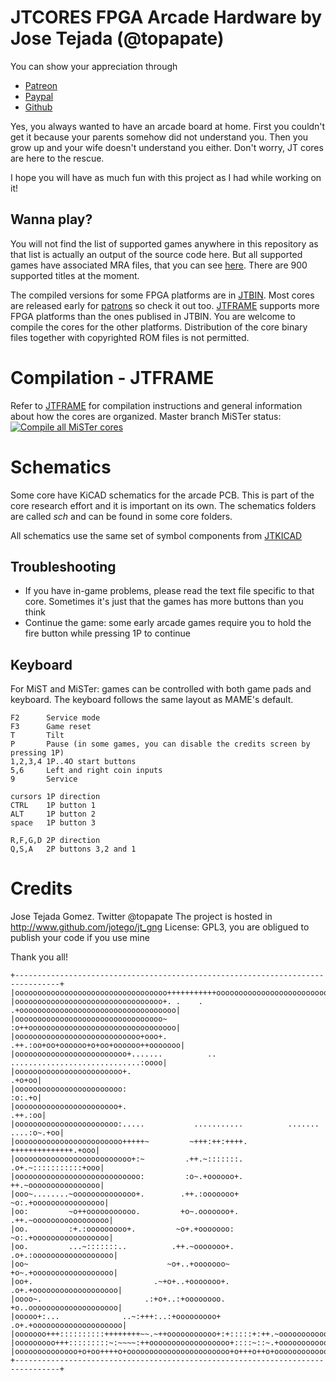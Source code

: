 # JTCORES FPGA Arcade Hardware by Jose Tejada (@topapate)

You can show your appreciation through
* [Patreon](https://patreon.com/jotego)
* [Paypal](https://paypal.me/topapate)
* [Github](https://github.com/sponsors/jotego)

Yes, you always wanted to have an arcade board at home. First you couldn't get it because your parents somehow did not understand you. Then you grow up and your wife doesn't understand you either. Don't worry, JT cores are here to the rescue.

I hope you will have as much fun with this project as I had while working on it!

## Wanna play?

You will not find the list of supported games anywhere in this repository as that list is actually an output of the source code here. But all supported games have associated MRA files, that you can see [here](https://github.com/jotego/jtbin/tree/master/mra). There are 900 supported titles at the moment.

The compiled versions for some FPGA platforms are in [JTBIN](https://github.com/jotego/jtbin). Most cores are released early for [patrons](https://patreon.com/jotego) so check it out too. [JTFRAME](https://github.com/jotego/jtframe) supports more FPGA platforms than the ones publised in JTBIN. You are welcome to compile the cores for the other platforms. Distribution of the core binary files together with copyrighted ROM files is not permitted.

# Compilation - JTFRAME

Refer to [JTFRAME](modules/jtframe/README.md) for compilation instructions and general information about how the cores are organized.
Master branch MiSTer status: [![Compile all MiSTer cores](https://github.com/jotego/jtcores/actions/workflows/compile_mister.yaml/badge.svg)](https://github.com/jotego/jtcores/actions/workflows/compile_mister.yaml)

# Schematics

Some core have KiCAD schematics for the arcade PCB. This is part of the core research effort and it is important on its own. The schematics folders are called *sch* and can be found in some core folders.

All schematics use the same set of symbol components from [JTKICAD](modules/jtkicad/README.md)

## Troubleshooting

* If you have in-game problems, please read the text file specific to that core. Sometimes it's just that the games has more buttons than you think
* Continue the game: some early arcade games require you to hold the fire button while pressing 1P to continue

## Keyboard

For MiST and MiSTer: games can be controlled with both game pads and keyboard. The keyboard follows the same layout as MAME's default.

    F2      Service mode
    F3      Game reset
    T       Tilt
    P       Pause (in some games, you can disable the credits screen by pressing 1P)
    1,2,3,4 1P..4O start buttons
    5,6     Left and right coin inputs
    9       Service

    cursors 1P direction
    CTRL    1P button 1
    ALT     1P button 2
    space   1P button 3

    R,F,G,D 2P direction
    Q,S,A   2P buttons 3,2 and 1

# Credits

Jose Tejada Gomez. Twitter @topapate
The project is hosted in http://www.github.com/jotego/jt_gng
License: GPL3, you are obligued to publish your code if you use mine


Thank you all!
```
+--------------------------------------------------------------------------------+
|oooooooooooooooooooooooooooooooooo+++++++++++ooooooooooooooooooooooooooooooooooo|
|ooooooooooooooooooooooooooooooooo+. .    . .+ooooooooooooooooooooooooooooooooooo|
|ooooooooooooooooooooooooooooooooo~         :o++ooooooooooooooooooooooooooooooooo|
|oooooooooooooooooooooooooooo+ooo+.        .++.:oo+oo+oooooo+o+oo+oooooo++ooooooo|
|ooooooooooooooooooooooooo+.......          .. .............................:oooo|
|oooooooooooooooooooooooo+.                                                .+o+oo|
|oooooooooooooooooooooooo:                                                 :o:.+o|
|ooooooooooooooooooooooo+.                                                .++.:oo|
|ooooooooooooooooooooooo:.....           ...........          ....... ....:o~.+oo|
|oooooooooooooooooooooooo+++++~         ~+++:++:++++.         ++++++++++++++.+ooo|
|oooooooooooooooooooooooooo+:~         .++.~:::::::.         .o+.~:::::::::::+ooo|
|oooooooooooooooooooooooooooo:         :o~.+oooooo+.         ++.~oooooooooooooooo|
|ooo~........~oooooooooooooo+.        .++.:ooooooo+         ~o:.+oooooooooooooooo|
|oo:         ~o++ooooooooooo.         +o~.ooooooo+.        .++.~ooooooooooooooooo|
|oo.         :+.:ooooooooo+.         ~o+.+ooooooo:         ~o:.+ooooooooooooooooo|
|oo.         ...~:::::::..          .++.~ooooooo+.        .o+.:oooooooooooooooooo|
|oo~                               ~o+..+ooooooo~         +o~.+oooooooooooooooooo|
|oo+.                           .~+o+..+ooooooo+.        .o+.+ooooooooooooooooooo|
|oooo~.                       .:+o+..:+oooooooo.         +o..oooooooooooooooooooo|
|ooooo+:...              ..~:+++:..:+ooooooooo+         .o+.+oooooooooooooooooooo|
|ooooooo+++::::::::::++++++++~~.~++ooooooooooo+:+:::::+:++.~ooooooooooooooooooooo|
|ooooooooo+++:::::::::~:~~~~:++oooooooooooooooooo+::::~::~.+ooooooooooooooooooooo|
|oooooooooooooo+o+oo++++o+ooooooooooooooooooooooo+o+++o++o+oooooooooooooooooooooo|
+--------------------------------------------------------------------------------+
```
